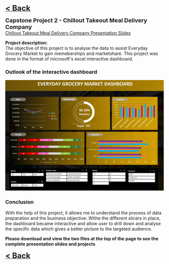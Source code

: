 <a href="javascript:history.back()"><b><font size="+2">< Back</font></b></a>

<b><font size="+1">Capstone Project 2 - Chillout Takeout Meal Delivery Company</font></b><br>
<a><a href="/Projects/Nicholas Yang Jun Hao Capstone Project 1.pdf" target="_blank">Chillout Takeout Meal Delivery Company Presentation Slides</a><br>

  

**Project description:** <br>
The objective of this project is to analyse the data to assist Everyday Grocery Market to gain memeberships and marketshare. This project was done in the format of microsoft's excel interactive dashboard.



### Outlook of the interactive dashboard

<img src="images/Capstone 1 dashboard.JPG"/>

### Conclusion

With the help of this project, it allows me to understand the process of data preparation and the business objective. Withe the different slicers in place, the dashboard became interactive and allow user to drill down and analyse the specific data which gives a better picture to the targeted audience.

<b>Please download and view the two files at the top of the page to see the complete presentation slides and projects</b>


<a href="javascript:history.back()"><b><font size="+2">< Back</font></b></a>
